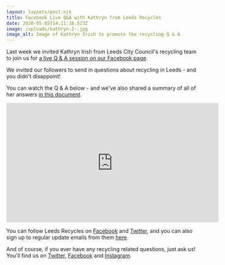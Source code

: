 ```yaml
---
layout: layouts/post.njk
title: Facebook Live Q&A with Kathryn from Leeds Recycles
date: 2020-05-05T14:11:18.523Z
image: /uploads/kathryn-2-.jpg
image_alt: Image of Kathryn Irish to promote the recycling Q & A
---
```

Last week we invited Kathryn Irish from Leeds City Council's recycling team to join us for [a live Q & A session on our Facebook page](https://www.facebook.com/zerowasteleeds/videos/1128891030780225/).

We invited our followers to send in questions about recycling in Leeds - and you didn't disappoint!

You can watch the Q & A below - and we've also shared a summary of all of her answers [in this document](https://docs.google.com/document/d/1BtB0Ndof-tipx1ttXsesMrUf13VBYN4HOJJAA6uPkYM/edit).

<iframe src="https://www.facebook.com/plugins/video.php?href=https%3A%2F%2Fwww.facebook.com%2Fzerowasteleeds%2Fvideos%2F1128891030780225%2F&show_text=0&width=560" width="560" height="315" style="border:none;overflow:hidden" scrolling="no" frameborder="0" allowTransparency="true" allowFullScreen="true"></iframe>



You can follow Leeds Recycles on [Facebook](https://www.facebook.com/LeedsRecycles/) and [Twitter](https://twitter.com/leedsrecycles), and you can also sign up to regular update emails from them [here](https://public.govdelivery.com/accounts/UKLEEDS/subscriber/new?topic_id=UKLEEDS_3).  

And of course, if you ever have any recycling related questions, just ask us!  You'll find us on [Twitter](https://twitter.com/zerowasteleeds), [Facebook](https://www.facebook.com/zerowasteleeds/) and [Instagram](https://www.instagram.com/zerowasteleeds/).